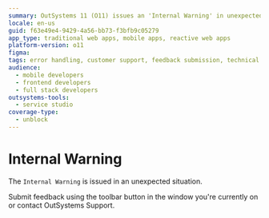 ```yaml
---
summary: OutSystems 11 (O11) issues an 'Internal Warning' in unexpected situations, requiring users to submit feedback or contact support.
locale: en-us
guid: f63e49e4-9429-4a56-bb73-f3bfb9c05279
app_type: traditional web apps, mobile apps, reactive web apps
platform-version: o11
figma:
tags: error handling, customer support, feedback submission, technical issues, platform troubleshooting
audience:
  - mobile developers
  - frontend developers
  - full stack developers
outsystems-tools:
  - service studio
coverage-type:
  - unblock
---
```


# Internal Warning

The `Internal Warning` is issued in an unexpected situation. 

Submit feedback using the toolbar button in the window you're currently on or contact OutSystems Support.
